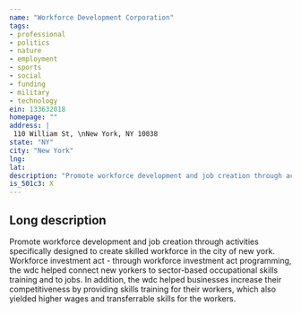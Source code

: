 ```yaml
---
name: "Workforce Development Corporation"
tags:
- professional
- politics
- nature
- employment
- sports
- social
- funding
- military
- technology
ein: 133632018
homepage: ""
address: |
 110 William St, \nNew York, NY 10038
state: "NY"
city: "New York"
lng: 
lat: 
description: "Promote workforce development and job creation through activities specifically designed to create skilled workforce in the city of new york. "
is_501c3: X
---
```


## Long description

Promote workforce development and job creation through activities specifically designed to create skilled workforce in the city of new york. Workforce investment act - through workforce investment act programming, the wdc helped connect new yorkers to sector-based occupational skills training and to jobs. In addition, the wdc helped businesses increase their competitiveness by providing skills training for their workers, which also yielded higher wages and transferrable skills for the workers. 
